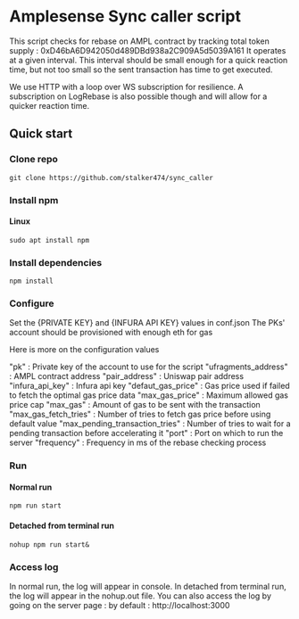 # Amplesense Sync caller script

This script checks for rebase on AMPL contract by tracking total token supply : 0xD46bA6D942050d489DBd938a2C909A5d5039A161
It operates at a given interval. This interval should be small enough for a quick reaction time, but not too small so the sent transaction has time to get executed.

We use HTTP with a loop over WS subscription for resilience. A subscription on LogRebase is also possible though and will allow for a quicker reaction time.

## Quick start

### Clone repo
```
git clone https://github.com/stalker474/sync_caller
```

### Install npm
#### Linux
```
sudo apt install npm
```

### Install dependencies
```
npm install
```

### Configure
Set the {PRIVATE KEY} and {INFURA API KEY} values in conf.json
The PKs' account should be provisioned with enough eth for gas

Here is more on the configuration values

"pk" : Private key of the account to use for the script
"ufragments_address" : AMPL contract address
"pair_address" : Uniswap pair address
"infura_api_key" : Infura api key
"defaut_gas_price" : Gas price used if failed to fetch the optimal gas price data
"max_gas_price" : Maximum allowed gas price cap
"max_gas" : Amount of gas to be sent with the transaction
"max_gas_fetch_tries" : Number of tries to fetch gas price before using default value
"max_pending_transaction_tries" : Number of tries to wait for a pending transaction before accelerating it
"port" : Port on which to run the server
"frequency" : Frequency in ms of the rebase checking process

### Run

#### Normal run
```
npm run start
```

#### Detached from terminal run
```
nohup npm run start&
```

### Access log

In normal run, the log will appear in console.
In detached from terminal run, the log will appear in the nohup.out file.
You can also access the log by going on the server page : by default : http://localhost:3000